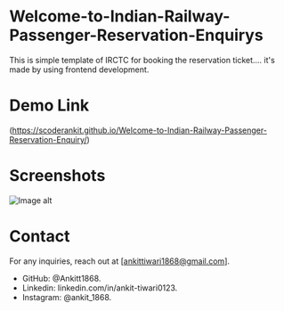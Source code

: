 # Welcome-to-Indian-Railway-Passenger-Reservation-Enquirys

This is simple template of IRCTC for booking the reservation ticket.... it's made by using frontend development.

# Demo Link 
(https://scoderankit.github.io/Welcome-to-Indian-Railway-Passenger-Reservation-Enquiry/)

# Screenshots

![Image alt]()
# Contact
For any inquiries, reach out at [ankittiwari1868@gmail.com].
- GitHub: @Ankitt1868.
- Linkedin: linkedin.com/in/ankit-tiwari0123.
- Instagram: @ankit_1868.

